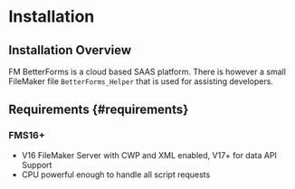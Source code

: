 # Installation

## Installation Overview

FM BetterForms is a cloud based SAAS platform. There is however a small FileMaker file `BetterForms_Helper` that is used for assisting developers.

## Requirements {#requirements}

### FMS16+

* V16 FileMaker Server with CWP and XML enabled, V17+ for data API Support
* CPU powerful enough to handle all script requests

